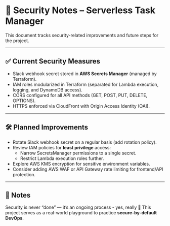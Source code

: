 # 🔐 Security Notes – Serverless Task Manager

This document tracks security-related improvements and future steps for the project.

---

## ✅ Current Security Measures

- Slack webhook secret stored in **AWS Secrets Manager** (managed by Terraform).
- IAM roles modularized in Terraform (separated for Lambda execution, logging, and DynamoDB access).
- CORS configured for all API methods (GET, POST, PUT, DELETE, OPTIONS).
- HTTPS enforced via CloudFront with Origin Access Identity (OAI).

---

## 🛠️ Planned Improvements

- Rotate Slack webhook secret on a regular basis (add rotation policy).
- Review IAM policies for **least privilege** access:
  - Narrow SecretsManager permissions to a single secret.
  - Restrict Lambda execution roles further.
- Explore AWS KMS encryption for sensitive environment variables.
- Consider adding AWS WAF or API Gateway rate limiting for frontend/API protection.

---

## 🧠 Notes

Security is never “done” — it’s an ongoing process - yes, really 🙂
This project serves as a real-world playground to practice **secure-by-default DevOps**.

